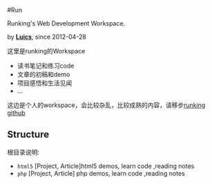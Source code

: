 #Run

Runking's Web Development Workspace.

by [**Luics**](http://luics.github.com/), since 2012-04-28

这里是runking的Workspace

* 读书笔记和练习code
* 文章的初稿和demo
* 项目感悟和生活见闻
* ...

这边是个人的workspace，会比较杂乱，比较成熟的内容，请移步[runking github ](http://runkingzhang.github.io/)

## Structure

根目录说明:
* `html5` [Project, Article]html5 demos, learn code ,reading notes 
* `php` [Project, Article] php demos, learn code ,reading notes 




